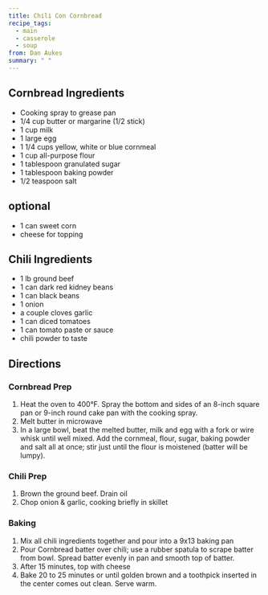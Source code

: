 ```yaml
---
title: Chili Con Cornbread
recipe_tags:
  - main
  - casserole
  - soup
from: Dan Aukes
summary: " "
---
```


## Cornbread Ingredients

* Cooking spray to grease pan
* 1/4 cup butter or margarine (1/2 stick)
* 1 cup milk
* 1 large egg
* 1 1/4 cups yellow, white or blue cornmeal
* 1 cup all-purpose flour
* 1 tablespoon granulated sugar
* 1 tablespoon baking powder
* 1/2 teaspoon salt

optional
--------
* 1 can sweet corn
* cheese for topping

## Chili Ingredients

* 1 lb ground beef
* 1 can dark red kidney beans
* 1 can black beans
* 1 onion
* a couple cloves garlic
* 1 can diced tomatoes
* 1 can tomato paste or sauce
* chili powder to taste

## Directions

### Cornbread Prep

1. Heat the oven to 400°F. Spray the bottom and sides of an 8-inch square pan or 9-inch round cake pan with the cooking spray.
1. Melt butter in microwave
1. In a large bowl, beat the melted butter, milk and egg with a fork or wire whisk until well mixed. Add the cornmeal, flour, sugar, baking powder and salt all at once; stir just until the flour is moistened (batter will be lumpy). 

### Chili Prep

1. Brown the ground beef.  Drain oil
1. Chop onion & garlic, cooking briefly in skillet

### Baking
1. Mix all chili ingredients together and pour into a 9x13 baking pan
1. Pour Cornbread batter over chili; use a rubber spatula to scrape batter from bowl. Spread batter evenly in pan and smooth top of batter.
1. After 15 minutes, top with cheese
1. Bake 20 to 25 minutes or until golden brown and a toothpick inserted in the center comes out clean. Serve warm.
